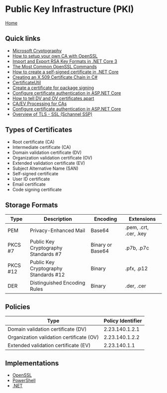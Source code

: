 # Public Key Infrastructure (PKI)

[Home](index.md)

## Quick links

- [Microsoft Cryptography](https://docs.microsoft.com/en-us/windows/win32/seccrypto/cryptography-portal)
- [How to setup your own CA with OpenSSL](https://gist.github.com/Soarez/9688998)
- [Import and Export RSA Key Formats in .NET Core 3](https://vcsjones.dev/2019/10/07/key-formats-dotnet-3/)
- [The Most Common OpenSSL Commands](https://www.sslshopper.com/article-most-common-openssl-commands.html)
- [How to create a self-signed certificate in .NET Core](https://stackoverflow.com/questions/42786986/how-to-create-a-valid-self-signed-x509certificate2-programmatically-not-loadin)
- [Creating an X.509 Certificate Chain in C#](https://blog.rassie.dk/2018/04/creating-an-x-509-certificate-chain-in-c/)
- [CertificateUtil](https://github.com/rwatjen/AzureIoTDPSCertificates/blob/master/src/DPSCertificateTool/CertificateUtil.cs)
- [Create a certificate for package signing](https://docs.microsoft.com/en-us/windows/msix/package/create-certificate-package-signing)
- [Configure certificate authentication in ASP.NET Core](https://docs.microsoft.com/en-us/aspnet/core/security/authentication/certauth?view=aspnetcore-3.1#configure-your-server-to-require-certificates)
- [How to tell DV and OV certificates apart](https://unmitigatedrisk.com/?p=203)
- [CA/EV Processing for CAs](https://wiki.mozilla.org/CA/EV_Processing_for_CAs)
- [Configure certificate authentication in ASP.NET Core](https://docs.microsoft.com/en-us/aspnet/core/security/authentication/certauth?view=aspnetcore-6.0)
- [Overview of TLS - SSL (Schannel SSP)](https://docs.microsoft.com/en-us/windows-server/security/tls/what-s-new-in-tls-ssl-schannel-ssp-overview)

## Types of Certificates

- Root certificate (CA)
- Intermediate certificate (CA)
- Domain validation certificate (DV)
- Organization validation certificate (OV)
- Extended validation certificate (EV)
- Subject Alternative Name (SAN)
- Self-signed certificate
- User ID certificate
- Email certificate
- Code signing certificate

## Storage Formats

| Type     | Description                           | Encoding         | Extensions             |
|----------|---------------------------------------|------------------|------------------------|
| PEM      | Privacy-Enhanced Mail				   | Base64           | .pem, .crt, .cer, .key |
| PKCS #7  | Public Key Cryptography Standards #7  | Binary or Base64 | .p7b, .p7c			   |
| PKCS #12 | Public Key Cryptography Standards #12 | Binary			  | .pfx, .p12			   |
| DER	   | Distinguished Encoding Rules          | Binary           | .der, .cer             |

## Policies

| Type                                     | Policy Identifier |
|------------------------------------------|-------------------|
| Domain validation certificate (DV)       | 2.23.140.1.2.1    |
| Organization validation certificate (OV) | 2.23.140.1.2.2    |
| Extended validation certificate (EV)     | 2.23.140.1.1      |

## Implementations

* [OpenSSL](pki-openssl.md)
* [PowerShell](pki-powershell.md)
* [.NET](pki-dotnet.md)
